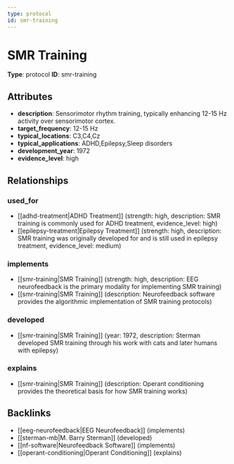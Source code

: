 ```yaml
---
type: protocol
id: smr-training
---
```


# SMR Training

**Type**: protocol
**ID**: smr-training

## Attributes

- **description**: Sensorimotor rhythm training, typically enhancing 12-15 Hz activity over sensorimotor cortex.
- **target_frequency**: 12-15 Hz
- **typical_locations**: C3,C4,Cz
- **typical_applications**: ADHD,Epilepsy,Sleep disorders
- **development_year**: 1972
- **evidence_level**: high

## Relationships

### used_for

- [[adhd-treatment|ADHD Treatment]] (strength: high, description: SMR training is commonly used for ADHD treatment, evidence_level: high)
- [[epilepsy-treatment|Epilepsy Treatment]] (strength: high, description: SMR training was originally developed for and is still used in epilepsy treatment, evidence_level: medium)

### implements

- [[smr-training|SMR Training]] (strength: high, description: EEG neurofeedback is the primary modality for implementing SMR training)
- [[smr-training|SMR Training]] (description: Neurofeedback software provides the algorithmic implementation of SMR training protocols)

### developed

- [[smr-training|SMR Training]] (year: 1972, description: Sterman developed SMR training through his work with cats and later humans with epilepsy)

### explains

- [[smr-training|SMR Training]] (description: Operant conditioning provides the theoretical basis for how SMR training works)

## Backlinks

- [[eeg-neurofeedback|EEG Neurofeedback]] (implements)
- [[sterman-mb|M. Barry Sterman]] (developed)
- [[nf-software|Neurofeedback Software]] (implements)
- [[operant-conditioning|Operant Conditioning]] (explains)

